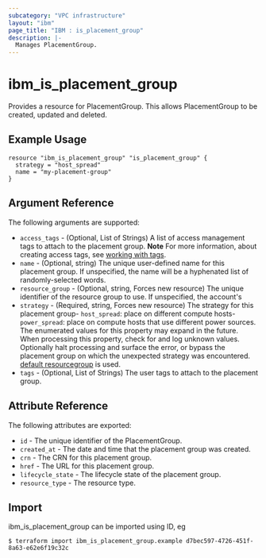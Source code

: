 ```yaml
---
subcategory: "VPC infrastructure"
layout: "ibm"
page_title: "IBM : is_placement_group"
description: |-
  Manages PlacementGroup.
---
```


# ibm\_is_placement_group

Provides a resource for PlacementGroup. This allows PlacementGroup to be created, updated and deleted.

## Example Usage

```hcl
resource "ibm_is_placement_group" "is_placement_group" {
  strategy = "host_spread"
  name = "my-placement-group"
}
```

## Argument Reference

The following arguments are supported:

- `access_tags`  - (Optional, List of Strings) A list of access management tags to attach to the placement group. **Note** For more information, about creating access tags, see [working with tags](https://cloud.ibm.com/docs/account?topic=account-tag).
- `name` - (Optional, string) The unique user-defined name for this placement group. If unspecified, the name will be a hyphenated list of randomly-selected words.
- `resource_group` - (Optional, string, Forces new resource) The unique identifier of the resource group to use. If unspecified, the account's 
- `strategy` - (Required, string, Forces new resource) The strategy for this placement group- `host_spread`: place on different compute hosts- `power_spread`: place on compute hosts that use different power sources. The enumerated values for this property may expand in the future. When processing this property, check for and log unknown values. Optionally halt processing and surface the error, or bypass the placement group on which the unexpected strategy was encountered.
[default resourcegroup](https://cloud.ibm.com/apidocs/resource-manager#introduction) is used.
- `tags`  - (Optional, List of Strings) The user tags to attach to the placement group.


## Attribute Reference

The following attributes are exported:

- `id` - The unique identifier of the PlacementGroup.
- `created_at` - The date and time that the placement group was created.
- `crn` - The CRN for this placement group.
- `href` - The URL for this placement group.
- `lifecycle_state` - The lifecycle state of the placement group.
- `resource_type` - The resource type.

## Import

ibm_is_placement_group can be imported using ID, eg

```
$ terraform import ibm_is_placement_group.example d7bec597-4726-451f-8a63-e62e6f19c32c
```